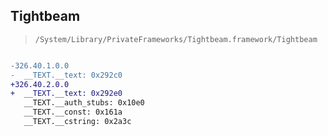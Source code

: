 ## Tightbeam

> `/System/Library/PrivateFrameworks/Tightbeam.framework/Tightbeam`

```diff

-326.40.1.0.0
-  __TEXT.__text: 0x292c0
+326.40.2.0.0
+  __TEXT.__text: 0x292e0
   __TEXT.__auth_stubs: 0x10e0
   __TEXT.__const: 0x161a
   __TEXT.__cstring: 0x2a3c

```
